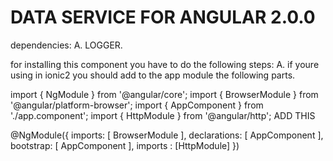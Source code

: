 DATA SERVICE FOR ANGULAR 2.0.0
=================================

dependencies:
 A. LOGGER.


for installing this component you have to do the following steps:
A. if youre using in ionic2 you should add to the app module the following parts.

 import { NgModule }      from '@angular/core';
 import { BrowserModule } from '@angular/platform-browser';
 import { AppComponent }  from './app.component';
 import { HttpModule } from '@angular/http'; ADD THIS


 @NgModule({
     imports:      [ BrowserModule ],
     declarations: [ AppComponent ],
     bootstrap:    [ AppComponent ],
     imports :     [HttpModule]
 })


